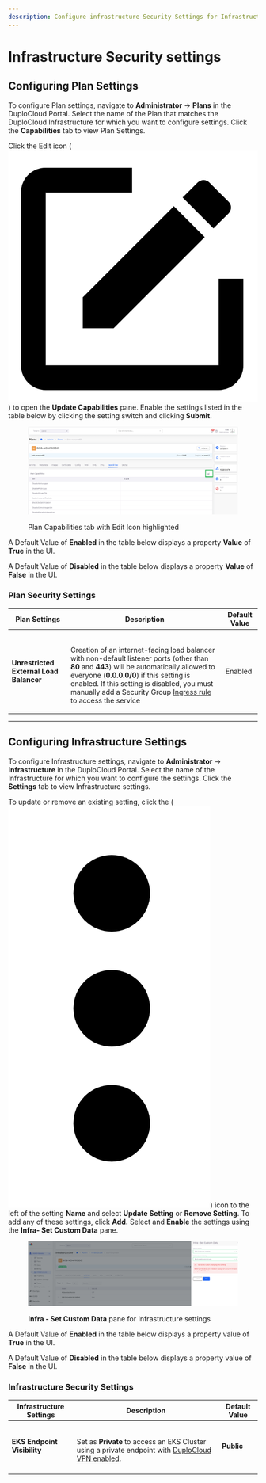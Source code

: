 ```yaml
---
description: Configure infrastructure Security Settings for Infrastructure and Plan
---
```


# Infrastructure Security settings

## Configuring Plan Settings

To configure Plan settings, navigate to **Administrator** -> **Plans** in the DuploCloud Portal. Select the name of the Plan that matches the DuploCloud Infrastructure for which you want to configure settings. Click the **Capabilities** tab to view Plan Settings.

Click the Edit icon ( <img src="../../.gitbook/assets/square_edit_icon (4).png" alt="" data-size="line"> ) to open the **Update Capabilities** pane. Enable the settings listed in the table below by clicking the setting switch and clicking **Submit**.

<figure><img src="../../.gitbook/assets/systemconfig3 (1).png" alt=""><figcaption><p>Plan Capabilities tab with Edit Icon highlighted</p></figcaption></figure>

A Default Value of **Enabled** in the table below displays a property **Value** of **True** in the UI.

A Default Value of **Disabled** in the table below displays a property **Value** of **False** in the UI.

### Plan Security Settings

| Plan Settings                           | Description                                                                                                                                                                                                                                                                                                                                                                                                                                                                                                | Default Value |
| --------------------------------------- | ---------------------------------------------------------------------------------------------------------------------------------------------------------------------------------------------------------------------------------------------------------------------------------------------------------------------------------------------------------------------------------------------------------------------------------------------------------------------------------------------------------- | ------------- |
| **Unrestricted External Load Balancer** | <p><br>Creation of an internet-facing load balancer with non-default listener ports (other than <strong>80</strong> and <strong>443</strong>) will be automatically allowed to everyone (<strong>0.0.0.0/0</strong>) if this setting is enabled. If this setting is disabled, you must  manually add a Security Group <a href="../../kubernetes-overview/ingress-loadbalancer/adding-ingress.md#add-rules-to-kubernetes-ingress-and-complete-ingress-setup">Ingress rule</a> to access the service<br></p> | Enabled       |

***

## Configuring Infrastructure Settings

To configure Infrastructure settings, navigate to **Administrator** -> **Infrastructure** in the DuploCloud Portal. Select the name of the Infrastructure for which you want to configure the settings. Click the **Settings** tab to view Infrastructure settings.

To update or remove an existing setting, click the (<img src="../../.gitbook/assets/Kabab_three_Vertical_dots (13).png" alt="" data-size="line">) icon to the left of the setting **Name** and select **Update Setting** or **Remove Setting**. To add any of these settings, click **Add.** Select and **Enable** the settings using the **Infra- Set Custom Data** pane.

<figure><img src="../../.gitbook/assets/systemconfig2.png" alt=""><figcaption><p><strong>Infra - Set Custom Data</strong> pane for Infrastructure settings</p></figcaption></figure>

A Default Value of **Enabled** in the table below displays a property value of **True** in the UI.

A Default Value of **Disabled** in the table below displays a property value of **False** in the UI.

### Infrastructure Security Settings

| Infrastructure Settings     | Description                                                                                                                                                                                                                                      | Default Value |
| --------------------------- | ------------------------------------------------------------------------------------------------------------------------------------------------------------------------------------------------------------------------------------------------ | ------------- |
| **EKS Endpoint Visibility** | <p><br>Set as <strong>Private</strong> to access an EKS Cluster using a private endpoint with <a href="../use-cases/creating-an-infrastructure-and-plan-for-aws/kubernetes-cluster/enable-eks-endpoints.md">DuploCloud VPN enabled</a>. <br></p> | **Public**    |
|                             |                                                                                                                                                                                                                                                  |               |

